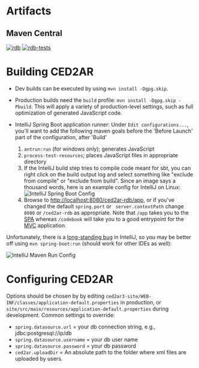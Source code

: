# Artifacts

## Maven Central

[![rdb](https://maven-badges.herokuapp.com/maven-central/edu.cornell.ncrn.ced2ar/ced2ar3-rdb/badge.svg)](https://maven-badges.herokuapp.com/maven-central/edu.cornell.ncrn.ced2ar/ced2ar3-rdb) [![rdb-tests](https://maven-badges.herokuapp.com/maven-central/edu.cornell.ncrn.ced2ar/ced2ar3-rdb-tests/badge.svg)](https://maven-badges.herokuapp.com/maven-central/edu.cornell.ncrn.ced2ar/ced2ar3-rdb-tests)

# Building CED2AR

* Dev builds can be executed by using `mvn install -Dgpg.skip`.
* Production builds need the `build` profile: `mvn install -Dgpg.skip -Pbuild`. This will apply a variety of production-level settings, such as full optimization of generated JavaScript code.
* IntelliJ Spring Boot application runner: Under `Edit configurations...`, you'll want to add the following maven goals before the 'Before Launch' part of the configuration, after 'Build'

    1. `antrun:run` (for windows only); generates JavaScript
    2. `process-test-resources`; places JavaScript files in appropriate directory
    3. If the IntelliJ build step tries to compile code meant for sbt, you can right click on the build output log and select something like "exclude from compile" or "exclude from build". Since an image says a thousand words, here is an example config for IntelliJ on Linux:
    ![IntelliJ Spring Boot Config](IntellijSpringBoot.png)
    4. Browse to [http://localhost:8080/ced2ar-rdb/app](http://localhost:8080/ced2ar-rdb/app), or if you've changed the default `spring.port` or ` server.contextPath` change `8080` or `/ced2ar-rdb` as appropriate. Note that `/app` takes you to the [SPA](https://en.wikipedia.org/wiki/Single-page_application) whereas `/codebook` will take you to a good entrypoint for the [MVC](https://en.wikipedia.org/wiki/Model%E2%80%93view%E2%80%93controller) application.

Unfortunately, there is a [long-standing bug](https://youtrack.jetbrains.com/issue/IDEA-107048) in IntelliJ, so you may be better off using `mvn spring-boot:run` (should work for other IDEs as well):

![IntelliJ Maven Run Config](IntellijMavenRun.png)

# Configuring CED2AR

Options should be chosen by by editing `ced2ar3-site/WEB-INF/classes/application-default.properties` in production, or `site/src/main/resources/application-default.properties` during development. Common settings to override:

* `spring.datasource.url` = your db connection string, e.g., jdbc:postgresql://ip/db
*  `spring.datasource.username` = your db user name
*  `spring.datasource.password` = your db password
*  `ced2ar.uploadDir` = An absolute path to the folder where xml files are uploaded by users. 
